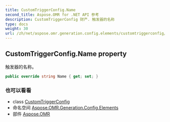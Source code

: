 ```yaml
---
title: CustomTriggerConfig.Name
second_title: Aspose.OMR for .NET API 参考
description: CustomTriggerConfig 财产. 触发器的名称
type: docs
weight: 30
url: /zh/net/aspose.omr.generation.config.elements/customtriggerconfig/name/
---
```

## CustomTriggerConfig.Name property

触发器的名称。

```csharp
public override string Name { get; set; }
```

### 也可以看看

* class [CustomTriggerConfig](../)
* 命名空间 [Aspose.OMR.Generation.Config.Elements](../../customtriggerconfig/)
* 部件 [Aspose.OMR](../../../)


